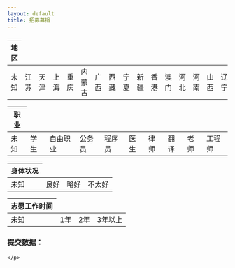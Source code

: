 ```yaml
---
layout: default
title: 招募募捐
---
```

<!doctype html>
<html lang="en">
<head>
	<meta charset="UTF-8">
	<title>Document</title>
	<link rel="stylesheet" href="muti-select-search.css">
	<script src="http://apps.bdimg.com/libs/jquery/2.1.1/jquery.min.js"></script>
	<script src="muti-select-search.js"></script>
</head>
<body>
	<h3></h3>
	<div>
		<table class="search-table search-table1">
			<thead class="left search-table-thead">
				<th>地区</th>
			</thead>
			<tbody class="left search-table-tbody search-table-tbody1">
				<tr class="left">
					<td class="active">未知</td>
					<td>江苏</td>
					<td>天津</td>
					<td>上海</td>
					<td>重庆</td>
					<td>内蒙古</td>
					<td>广西</td>
					<td>西藏</td>
					<td>宁夏</td>
					<td>新疆</td>
					<td>香港</td>
					<td>澳门</td>
					<td>河北</td>
					<td>河南</td>
					<td>山西</td>
					<td>辽宁</td>
					<td>吉林</td>
					<td>黑龙江</td>
					<td>浙江</td>
					<td>安徽</td>
					<td>福建</td>
					<td>江西</td>
					<td>山东</td>
					<td>湖北</td>
					<td>湖南</td>
					<td>广东</td>
					<td>海南</td>
					<td>四川</td>
					<td>贵州</td>
					<td>云南</td>
					<td>陕西</td>
					<td>甘肃</td>
					<td>青海</td>
					<td>台湾</td>
				</tr>
			</tbody> 			
		</table>
		<table class="search-table search-table2">
			<thead class="left search-table-thead">
				<th>职业</th>
			</thead>
			<tbody class="left search-table-tbody search-table-tbody2">
				<tr class="left">
					<td class="active">未知</td>
					<td>学生</td>
					<td>自由职业</td>
					<td>公务员</td>
					<td>程序员</td>
					<td>医生</td>
					<td>律师</td>
					<td>翻译</td>
					<td>老师</td>
					<td>工程师</td>
				</tr>
			</tbody>			
		</table>
		<table class="search-table search-table3">
			<thead class="left search-table-thead">
				<th>身体状况</th>
			</thead>
			<tbody class="left search-table-tbody search-table-tbody3">
				<tr class="left ">
					<td class="active">未知</td>
					<td>良好</td>
					<td>略好</td>
					<td>不太好</td>
				</tr>
			</tbody>			
		</table>
		<table class="search-table search-table4">
			<thead class="left search-table-thead">
				<th>志愿工作时间</th>
			</thead>
			<tbody class="left search-table-tbody search-table-tbody4">
				<tr class="left">
					<td class="active">未知</td>
					<td>1年</td>
					<td>2年</td>
					<td>3年以上</td>
				</tr>
			</tbody>			
		</table>
	</div>
	<p>
		<h3>提交数据：<span  id="searchResult"></span></h3>

	</p>
</body>
</html>
